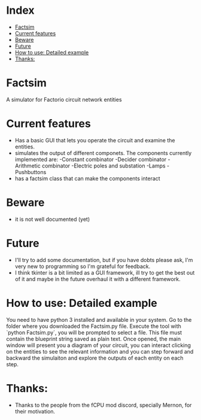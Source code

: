 # Index

- [Factsim](#org1aaf524)
- [Current features](#orga5a9dc9)
- [Beware](#org344cdeb)
- [Future](#org7d7ae23)
- [How to use: Detailed example](#orgded9be0)
- [Thanks:](#orgf6bf839)


<a id="org1aaf524"></a>

# Factsim

A simulator for Factorio circuit network entities


<a id="orga5a9dc9"></a>

# Current features

-   Has a basic GUI that lets you operate the circuit and examine the entities.
-   simulates the output of different componets. The components currently implemented are: -Constant combinator -Decider combinator -Arithmetic combinator -Electric poles and substation -Lamps -Pushbuttons
-   has a factsim class that can make the components interact


<a id="org344cdeb"></a>

# Beware

-   it is not well documented (yet)


<a id="org7d7ae23"></a>

# Future

-   I'll try to add some documentation, but if you have dobts please ask, I'm very new to programming so I'm grateful for feedback.
-   I think tkinter is a bit limited as a GUI framework, ill try to get the best out of it and maybe in the future overhaul it with a different framework.


<a id="orgded9be0"></a>

# How to use: Detailed example

You need to have python 3 installed and available in your system. Go to the folder where you downloaded the Factsim.py file. Execute the tool with \`python Factsim.py\`, you will be prompted to select a file. This file must contain the blueprint string saved as plain text. Once opened, the main window will present you a diagram of your circuit, you can interact clicking on the entities to see the relevant information and you can step forward and backward the simulaiton and explore the outputs of each entity on each step.


<a id="orgf6bf839"></a>

# Thanks:

-   Thanks to the people from the fCPU mod discord, specially Mernon, for their motivation.
